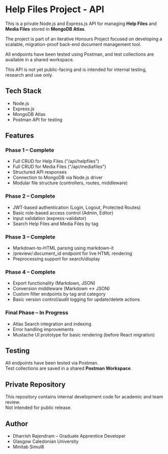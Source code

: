 # Help Files Project - API


This is a private Node.js and Express.js API for managing **Help Files** and **Media Files** stored in **MongoDB Atlas**.

The project is part of an iterative Honours Project focused on developing a scalable, migration-proof back-end document management tool.

All endpoints have been tested using Postman, and test collections are available in a shared workspace.

This API is not yet public-facing and is intended for internal testing, research and use only.


## Tech Stack
- Node.js
- Express.js
- MongoDB Atlas
- Postman API for testing

## Features
### Phase 1 – Complete
- Full CRUD for Help Files ("/api/helpfiles")
- Full CRUD for Media Files ("/api/mediafiles")
- Structured API responses
- Connection to MongoDB via Node.js driver
- Modular file structure (controllers, routes, middleware)

### Phase 2 – Complete
- JWT-based authentication (Login, Logout, Protected Routes)
- Basic role-based access control (Admin, Editor)
- Input validation (express-validator)
- Search Help Files and Media Files by tag

### Phase 3 – Complete
- Markdown-to-HTML parsing using markdown-it
- /preview/:document_id endpoint for live HTML rendering
- Preprocessing support for search/display


### Phase 4 – Complete
- Export functionality (Markdown, JSON)
- Conversion middleware (Markdown ↔ JSON)
- Custom filter endpoints by tag and category
- Basic version control/audit logging for update/delete actions

### Final Phase – In Progress
- Atlas Search integration and indexing
- Error handling improvements
- Mustache UI prototype for basic rendering (before React migration)

## Testing
All endpoints have been tested via Postman.  
Test collections are saved in a shared **Postman Workspace**.



## Private Repository
This repository contains internal development code for academic and team review.  
Not intended for public release.

## Author
- Dharrish Rajendram – Graduate Apprentice Developer
- Glasgow Caledonian University
- Minitab Simul8